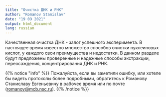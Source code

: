 ```yaml
---
title: "Очистка ДНК и РНК"
author: "Romanov Stanislav"
date: "19 09 2021"
output: html_document
lang: russian
---
```


Качественная очистка ДНК - залог успешного эксперимента. В настоящее время известно множество способов очистки нуклеиновых кислот, у каждого свои преимущества и недостатки. В данном разделе будут предложены проверенные и надежные способы экстракции, переосаждения, концентрирования ДНК и РНК.

{{% notice "info" %}}
Пожалуйста, если вы заметили ошибку, или хотеле бы видеть протоколы более подробными, обратитесь к Романову Станиславу Евгеньевичу в рабочее время или по почте (romanov@mcb.nsc.ru).
{{% /notice %}}
